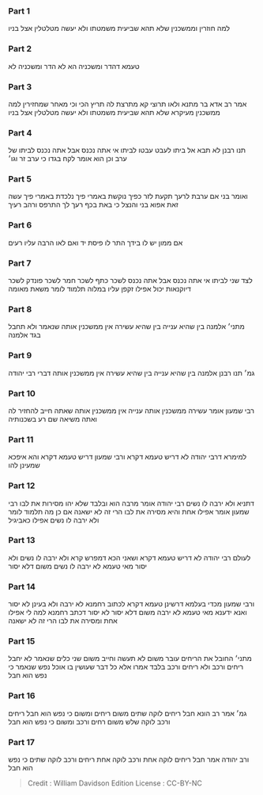 
### Part 1
למה חוזרין וממשכנין שלא תהא שביעית משמטתו ולא יעשה מטלטלין אצל בניו

### Part 2
טעמא דהדר ומשכניה הא לא הדר ומשכניה לא

### Part 3
אמר רב אדא בר מתנא ולאו תרוצי קא מתרצת לה תריץ הכי וכי מאחר שמחזירין למה ממשכנין מעיקרא שלא תהא שביעית משמטתו ולא יעשה מטלטלין אצל בניו

### Part 4
תנו רבנן לא תבא אל ביתו לעבט עבטו לביתו אי אתה נכנס אבל אתה נכנס לביתו של ערב וכן הוא אומר לקח בגדו כי ערב זר וגו׳

### Part 5
ואומר בני אם ערבת לרעך תקעת לזר כפיך נוקשת באמרי פיך נלכדת באמרי פיך עשה זאת אפוא בני והנצל כי באת בכף רעך לך התרפס ורהב רעיך

### Part 6
אם ממון יש לו בידך התר לו פיסת יד ואם לאו הרבה עליו רעים

### Part 7
לצד שני לביתו אי אתה נכנס אבל אתה נכנס לשכר כתף לשכר חמר לשכר פונדק לשכר דיוקנאות יכול אפילו זקפן עליו במלוה תלמוד לומר משאת מאומה

### Part 8
מתני׳ אלמנה בין שהיא ענייה בין שהיא עשירה אין ממשכנין אותה שנאמר ולא תחבל בגד אלמנה

### Part 9
גמ׳ תנו רבנן אלמנה בין שהיא ענייה בין שהיא עשירה אין ממשכנין אותה דברי רבי יהודה

### Part 10
רבי שמעון אומר עשירה ממשכנין אותה ענייה אין ממשכנין אותה שאתה חייב להחזיר לה ואתה משיאה שם רע בשכנותיה

### Part 11
למימרא דרבי יהודה לא דריש טעמא דקרא ורבי שמעון דריש טעמא דקרא והא איפכא שמעינן להו

### Part 12
דתניא ולא ירבה לו נשים רבי יהודה אומר מרבה הוא ובלבד שלא יהו מסירות את לבו רבי שמעון אומר אפילו אחת והיא מסירה את לבו הרי זה לא ישאנה אם כן מה תלמוד לומר ולא ירבה לו נשים אפילו כאביגיל

### Part 13
לעולם רבי יהודה לא דריש טעמא דקרא ושאני הכא דמפרש קרא ולא ירבה לו נשים ולא יסור מאי טעמא לא ירבה לו נשים משום דלא יסור

### Part 14
ורבי שמעון מכדי בעלמא דרשינן טעמא דקרא לכתוב רחמנא לא ירבה ולא בעינן לא יסור ואנא ידענא מאי טעמא לא ירבה משום דלא יסור לא יסור דכתב רחמנא למה לי אפילו אחת ומסירה את לבו הרי זה לא ישאנה

### Part 15
מתני׳ החובל את הריחים עובר משום לא תעשה וחייב משום שני כלים שנאמר לא יחבל ריחים ורכב ולא ריחים ורכב בלבד אמרו אלא כל דבר שעושין בו אוכל נפש שנאמר כי נפש הוא חבל

### Part 16
גמ׳ אמר רב הונא חבל ריחים לוקה שתים משום ריחים ומשום כי נפש הוא חבל ריחים ורכב לוקה שלש משום רחים ורכב ומשום כי נפש הוא חבל

### Part 17
ורב יהודה אמר חבל ריחים לוקה אחת ורכב לוקה אחת ריחים ורכב לוקה שתים כי נפש הוא חבל

>Credit : William Davidson Edition
>License : CC-BY-NC